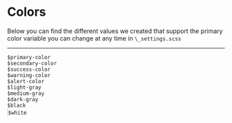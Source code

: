 # Colors

<p class="lead">Below you can find the different values we created that support the primary color variable you can change at any time in <code>\_settings.scss</code></p>

---

<div class="grid-x grid-padding-x small-up-2 medium-up-4 large-up-4">
  <div class="text-center cell">
    <div class="color-block">
      <span class="bg-primary color-swatch"></span>
      <code>$primary-color</code>
    </div>
  </div>
  <div class="text-center cell">
    <div class="color-block">
      <span class="bg-secondary"></span>
      <code>$secondary-color</code>
    </div>
  </div>
  <div class="text-center cell">
    <div class="color-block">
      <span class="bg-success"></span>
      <code>$success-color</code>
    </div>
  </div>
  <div class="text-center cell">
    <div class="color-block">
      <span class="bg-warning"></span>
      <code>$warning-color</code>
    </div>
  </div>
  <div class="text-center cell">
    <div class="color-block">
      <span class="bg-alert"></span>
      <code>$alert-color</code>
    </div>
  </div>
  <div class="text-center cell">
    <div class="color-block">
      <span class="bg-light-gray"></span>
      <code>$light-gray</code>
    </div>
  </div>
  <div class="text-center cell">
    <div class="color-block">
      <span class="bg-medium-gray"></span>
      <code>$medium-gray</code>
    </div>
  </div>
  <div class="text-center cell">
    <div class="color-block">
      <span class="bg-dark-gray"></span>
     <code>$dark-gray</code>
    </div>
  </div>
  <div class="text-center cell">
    <div class="color-block">
      <span class="bg-black"></span>
      <code>$black</code>
    </div>
  </div>
  <div class="text-center cell">
    <div class="color-block">
      <span class="bg-white" style="border: 1px solid #DDD"></span>
      <code>$white</code>
    </div>
  </div>
</div>